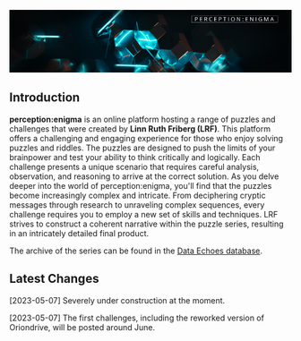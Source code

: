![Logo](logo.png)

## Introduction

**perception:enigma** is an online platform hosting a range of puzzles and challenges that were created by **Linn Ruth Friberg (LRF)**. This platform offers a challenging and engaging experience for those who enjoy solving puzzles and riddles. The puzzles are designed to push the limits of your brainpower and test your ability to think critically and logically. Each challenge presents a unique scenario that requires careful analysis, observation, and reasoning to arrive at the correct solution. As you delve deeper into the world of perception:enigma, you'll find that the puzzles become increasingly complex and intricate. From deciphering cryptic messages through research to unraveling complex sequences, every challenge requires you to employ a new set of skills and techniques. LRF strives to construct a coherent narrative within the puzzle series, resulting in an intricately detailed final product.

The archive of the series can be found in the [Data Echoes database](https://github.com/linfri/DataEchoes/blob/main/DataEchoes.html).

## Latest Changes

[2023-05-07] Severely under construction at the moment.

[2023-05-07] The first challenges, including the reworked version of Oriondrive, will be posted around June.
